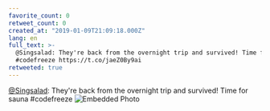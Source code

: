 ```yaml
---
favorite_count: 0
retweet_count: 0
created_at: "2019-01-09T21:09:18.000Z"
lang: en
full_text: >-
  @Singsalad: They're back from the overnight trip and survived! Time for sauna
  #codefreeze https://t.co/jaeZ0By9ai
retweeted: true
---
```


[@Singsalad](https://twitter.com/Singsalad): They're back from the overnight
trip and survived! Time for sauna #codefreeze
![Embedded Photo](https://twitter-media-coderbyheart.s3.eu-north-1.amazonaws.com/1083108476958789661-Dwd3mHYXgAAgavB.jpg)
